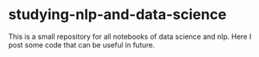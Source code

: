 # studying-nlp-and-data-science
This is a small repository for all notebooks of data science and nlp. Here I post some code that can be useful in future.
